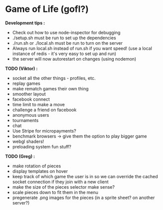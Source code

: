 Game of Life (gofl?)
=====

**Development tips :**

 - Check out how to use node-inspector for debugging
 - ./setup.sh must be run to set up the dependencies
 - ./run.sh or ./local.sh must be run to turn on the server
 - Always run local.sh instead of run.sh if you want speed! (use a local instance of redis - it's very easy to set up and run)
 - the server will now autorestart on changes (using nodemon)

**TODO (Viktor) :**

 - socket all the other things - profiles, etc.
 - replay games
 - make rematch games their own thing
 - smoother layout
 - facebook connect
 - time limit to make a move
 - challenge a friend on facebook
 - anonymous users
 - tournaments
 - chat
 - Use Stripe for micropayments?
 - benchmark browsers -> give them the option to play bigger game
 - webgl shaders!
 - preloading system fun stuff?

**TODO (Greg) :**

 - make rotation of pieces
 - display templates on hover
 - keep track of which game the user is in so we can override the cached socket connection if they join with a new client
 - make the size of the pieces selector make sense?
 - scale pieces down to fit them in the menu
 - pregenerate .png images for the pieces (in a sprite sheet? on another server?)